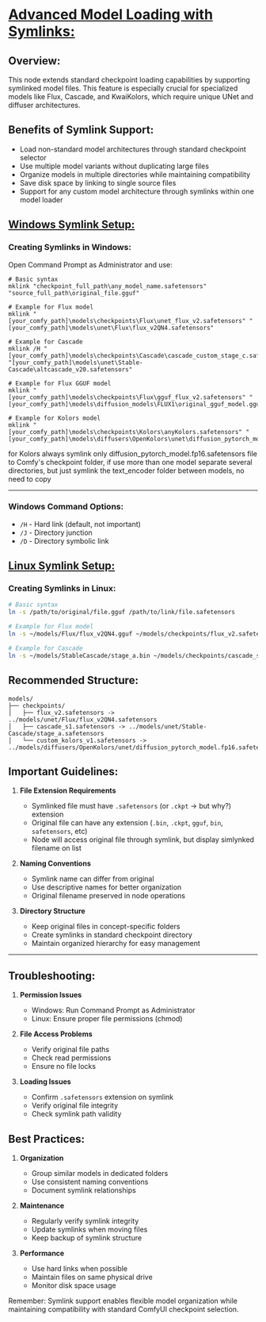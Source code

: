 # <ins>Advanced Model Loading with Symlinks:</ins>

## Overview:
This node extends standard checkpoint loading capabilities by supporting symlinked model files. This feature is especially crucial for specialized models like Flux, Cascade, and KwaiKolors, which require unique UNet and diffuser architectures.

## Benefits of Symlink Support:
- Load non-standard model architectures through standard checkpoint selector
- Use multiple model variants without duplicating large files
- Organize models in multiple directories while maintaining compatibility
- Save disk space by linking to single source files
- Support for any custom model architecture through symlinks within one model loader

## <ins>Windows Symlink Setup:</ins>

### Creating Symlinks in Windows:
Open Command Prompt as Administrator and use:
```batch
# Basic syntax
mklink "checkpoint_full_path\any_model_name.safetensors" "source_full_path\original_file.gguf"

# Example for Flux model
mklink "[your_comfy_path]\models\checkpoints\Flux\unet_flux_v2.safetensors" "[your_comfy_path]\models\unet\Flux\flux_v2QN4.safetensors"

# Example for Cascade
mklink /H "[your_comfy_path]\models\checkpoints\Cascade\cascade_custom_stage_c.safetensors" "[your_comfy_path]\models\unet\Stable-Cascade\altcascade_v20.safetensors"

# Example for Flux GGUF model
mklink "[your_comfy_path]\models\checkpoints\Flux\gguf_flux_v2.safetensors" "[your_comfy_path]\models\diffusion_models\FLUX1\original_gguf_model.gguf"

# Example for Kolors model
mklink "[your_comfy_path]\models\checkpoints\Kolors\anyKolors.safetensors" "[your_comfy_path]\models\diffusers\OpenKolors\unet\diffusion_pytorch_model.fp16.safetensors"

```

for Kolors always symlink only diffusion_pytorch_model.fp16.safetensors file to Comfy's checkpoint folder, if use more than one model separate several directories, but just symlink the text_encoder folder between models, no need to copy

<hr>

### Windows Command Options:
- `/H` - Hard link (default, not important)
- `/J` - Directory junction
- `/D` - Directory symbolic link

## <ins>Linux Symlink Setup:</ins>

### Creating Symlinks in Linux:
```bash
# Basic syntax
ln -s /path/to/original/file.gguf /path/to/link/file.safetensors

# Example for Flux model
ln -s ~/models/Flux/flux_v2QN4.gguf ~/models/checkpoints/flux_v2.safetensors

# Example for Cascade
ln -s ~/models/StableCascade/stage_a.bin ~/models/checkpoints/cascade_stage1.safetensors
```

## Recommended Structure:

```
models/
├── checkpoints/
│   ├── flux_v2.safetensors -> ../models/unet/Flux/flux_v2QN4.safetensors
│   ├── cascade_s1.safetensors -> ../models/unet/Stable-Cascade/stage_a.safetensors
│   └── custom_kolors_v1.safetensors -> ../models/diffusers/OpenKolors/unet/diffusion_pytorch_model.fp16.safetensors
```

## Important Guidelines:
1. **File Extension Requirements**
   - Symlinked file must have `.safetensors`  (or `.ckpt` -> but why?) extension
   - Original file can have any extension (`.bin`, `.ckpt`, `gguf`, `bin`, `safetensors`, etc)
   - Node will access original file through symlink, but display simlynked filename on list

2. **Naming Conventions**
   - Symlink name can differ from original
   - Use descriptive names for better organization
   - Original filename preserved in node operations

3. **Directory Structure**
   - Keep original files in concept-specific folders
   - Create symlinks in standard checkpoint directory
   - Maintain organized hierarchy for easy management

<hr>

## Troubleshooting:

1. **Permission Issues**
   - Windows: Run Command Prompt as Administrator
   - Linux: Ensure proper file permissions (chmod)

2. **File Access Problems**
   - Verify original file paths
   - Check read permissions
   - Ensure no file locks

3. **Loading Issues**
   - Confirm `.safetensors` extension on symlink
   - Verify original file integrity
   - Check symlink path validity

## Best Practices:
1. **Organization**
   - Group similar models in dedicated folders
   - Use consistent naming conventions
   - Document symlink relationships

2. **Maintenance**
   - Regularly verify symlink integrity
   - Update symlinks when moving files
   - Keep backup of symlink structure

3. **Performance**
   - Use hard links when possible
   - Maintain files on same physical drive
   - Monitor disk space usage

Remember: Symlink support enables flexible model organization while maintaining compatibility with standard ComfyUI checkpoint selection.